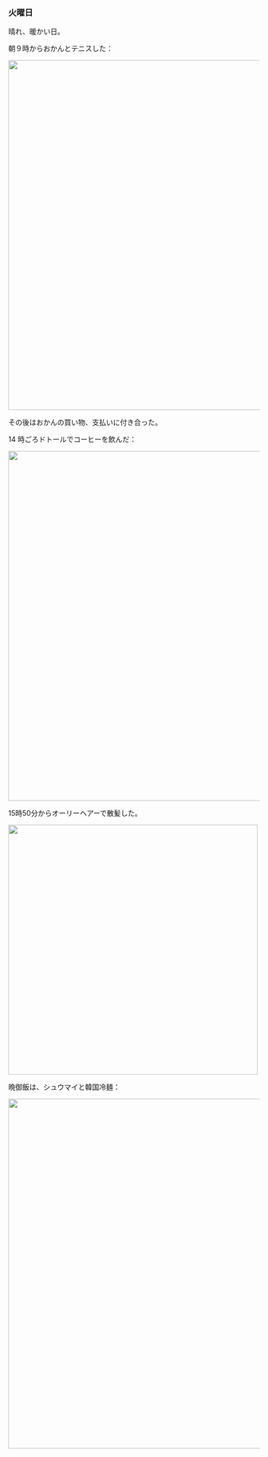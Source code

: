 ### 火曜日

晴れ、暖かい日。

朝９時からおかんとテニスした：

<img src="https://i.imgur.com/j5iFrgu.jpg" width="700">

その後はおかんの買い物、支払いに付き合った。

14 時ごろドトールでコーヒーを飲んだ：

<img src="https://i.imgur.com/hlFVXgj.jpg" width="700">

15時50分からオーリーヘアーで散髪した。

<img src="https://i.imgur.com/QtGs9MY.jpg" width="500">

晩御飯は、シュウマイと韓国冷麺：

<img src="https://i.imgur.com/mivQfiD.jpg" width="700">